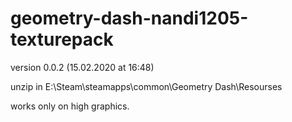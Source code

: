 # geometry-dash-nandi1205-texturepack
version 0.0.2 (15.02.2020 at 16:48)

unzip in E:\Steam\steamapps\common\Geometry Dash\Resourses

works only on high graphics.
